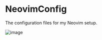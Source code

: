 # NeovimConfig
The configuration files for my Neovim setup.

![image](https://user-images.githubusercontent.com/81622310/178467374-bcf90451-c703-429c-bfb5-3662f603ed93.png)
